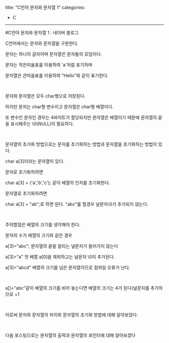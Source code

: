 title: "C언어 문자와 문자열 1"
categories:
 - C
---
#C언어 문자와 문자열 1 : 네이버 블로그







C언어에서는 문자와 문자열을 구분한다.

문자는 하나의 글자이며 문자열은 문자들의 모임이다.

문자는 작은따옴표를 이용하여 'a'처럼 표기하며

문자열은 큰따옴표를 이용하여 "Hello"와 같이 표기한다.

​

문자와 문자열은 모두 char형으로 저장된다.

하지만 문자는 char형 변수이고 문자열은 char형 배열이다.

또 변수인 문자인 경우는 4바이트가 할당되지만 문자열은 배열이기 때문에 문자열의 끝을 표시해주는 \0(NULL)이 필요하다.

​

문자열의 초가화 방법으로는 문자를 초기화하는 방법과 문자열을 초기화하는 방법이 있다.

char a[3]이라는 문자열이 있다.

문자로 초기화하려면

char a[3] = {'a','b','c'}; 같이 배열의 인자를 초기화한다.

문자열로 초기화하려면

char a[3] = "ab";로 하면 된다. "abc"를 할경우 널문자\0가 추가되지 않는다.

​

주의할점은 배열의 크기를 생각해야 한다.

문자의 수가 배열의 크기와 같은 경우

a[3]="abc"; 문자열의 끝을 알리는 널문자가 들어가지 않는다

a[3]="a" 첫 배열 a[0]을 제외하고는 널문자 \0이 추가된다.

a[3]="abcd" 배열의 크기를 넘은 문자열이므로 컴파일 오류가 난다.

​

a[]="abc"같이 배열의 크기를 비어 놓는다면 배열의 크기는 4가 된다(널문자를 추가하므로 +1

​

이로써 문자와 문자열의 차이와 문자열의 초기화 방법에 대해 알아보았다.

​

다음 포스팅으로는 문자열의 출력과 문자열의 포인터에 대해 알아보겠다

​

​